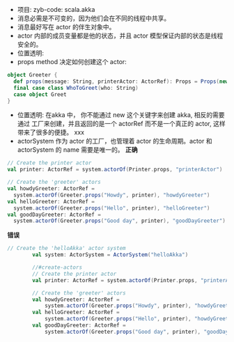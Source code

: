 
* 项目: zyb-code: scala.akka
* 消息必需是不可变的，因为他们会在不同的线程中共享。
* 消息最好写在 actor 的伴生对象中。
* actor 内部的成员变量都是他的状态，并且 actor 模型保证内部的状态是线程安全的。
* 位置透明:
* props method 决定如何创建这个 actor:
```scala
object Greeter {
  def props(message: String, printerActor: ActorRef): Props = Props(new Greeter(message, printerActor))
  final case class WhoToGreet(who: String)
  case object Greet
}
```
* 位置透明:
在akka 中， 你不能通过 new 这个关键字来创建 akka, 相反的需要通过 工厂来创建，并且返回的是一个 actorRef 而不是一个真正的 actor, 这样带来了很多的便捷。
xxx
* actorSystem 作为 actor 的工厂，也管理着 actor 的生命周期。actor 和 actorSystem 的 name 需要是唯一的。
**正确**
```scala
// Create the printer actor
val printer: ActorRef = system.actorOf(Printer.props, "printerActor")

// Create the 'greeter' actors
val howdyGreeter: ActorRef =
  system.actorOf(Greeter.props("Howdy", printer), "howdyGreeter")
val helloGreeter: ActorRef =
  system.actorOf(Greeter.props("Hello", printer), "helloGreeter")
val goodDayGreeter: ActorRef =
  system.actorOf(Greeter.props("Good day", printer), "goodDayGreeter")
```
**错误**
```scala
// Create the 'helloAkka' actor system
        val system: ActorSystem = ActorSystem("helloAkka")

        //#create-actors
        // Create the printer actor
        val printer: ActorRef = system.actorOf(Printer.props, "printerActor")

        // Create the 'greeter' actors
        val howdyGreeter: ActorRef =
            system.actorOf(Greeter.props("Howdy", printer), "howdyGreeter") //与下面的相同程序会报错
        val helloGreeter: ActorRef =
            system.actorOf(Greeter.props("Hello", printer), "howdyGreeter") //**错误
        val goodDayGreeter: ActorRef =
            system.actorOf(Greeter.props("Good day", printer), "goodDayGreeter")
```
